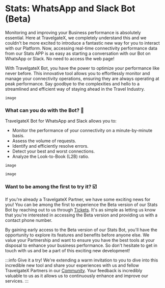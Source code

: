 ﻿---
sidebar_position: 5
---

# Stats: WhatsApp and Slack Bot (Beta)

Monitoring and improving your Business performance is absolutely essential. Here at TravelgateX, we completely understand this and we couldn't be more excited to introduce a fantastic new way for you to interact with our Platform. Now, accessing real-time connectivity performance data from our Stats APP is as easy as starting a conversation with our Bot on WhatsApp or Slack. No need to access the web page!

With TravelgateX Bot, you have the power to optimize your performance like never before. This innovative tool allows you to effortlessly monitor and manage your connectivity operations, ensuring they are always operating at peak performance. Say goodbye to the complexities and hello to a streamlined and efficient way of staying ahead in the Travel Industry.

```
image
```

### What can you do with the Bot? 🚀

TravelgateX Bot for WhatsApp and Slack allows you to:

- Monitor the performance of your connectivity on a minute-by-minute basis.
- Assess the volume of requests.
- Identify and efficiently resolve errors.
- Detect your best and worst connections.
- Analyze the Look-to-Book (L2B) ratio.

```
image
```
```
image
```

### Want to be among the first to try it? ☑️

If you're already a TravelgateX Partner, we have some exciting news for you! You can be among the first to experience the Beta version of our Stats Bot by reaching out to us through [Tickets](https://app.travelgatex.com/tickets). It's as simple as letting us know that you're interested in accessing the Beta version and providing us with a contact phone number.

By gaining early access to the Beta version of our Stats Bot, you'll have the opportunity to explore its features and benefits before anyone else. We value your Partnership and want to ensure you have the best tools at your disposal to enhance your business performance. So don't hesitate to get in touch with us and be a part of this exciting new development!

:::info Give it a try!
We're extending a warm invitation to you to dive into this incredible new tool and share your experiences with us and fellow TravelgateX Partners in our [Community](https://knowledge.travelgate.com/tgx-community). Your feedback is incredibly valuable to us as it allows us to continuously enhance and improve our services.
:::